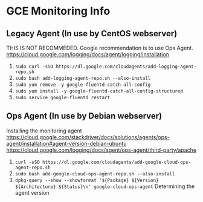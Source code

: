 # GCE Monitoring Info

## Legacy Agent (In use by CentOS webserver)
THIS IS NOT RECOMMEDED. Google recommendation is to use Ops Agent.
https://cloud.google.com/logging/docs/agent/logging/installation
1. `sudo curl -sSO https://dl.google.com/cloudagents/add-logging-agent-repo.sh`
2. `sudo bash add-logging-agent-repo.sh --also-install`
3. `sudo yum remove -y google-fluentd-catch-all-config`
4. `sudo yum install -y google-fluentd-catch-all-config-structured`
5. `sudo service google-fluentd restart`

## Ops Agent (In use by Debian webserver)
Installing the monitoring agent
https://cloud.google.com/stackdriver/docs/solutions/agents/ops-agent/installation#agent-version-debian-ubuntu
https://cloud.google.com/logging/docs/agent/ops-agent/third-party/apache
1. `curl -sSO https://dl.google.com/cloudagents/add-google-cloud-ops-agent-repo.sh`
2. `sudo bash add-google-cloud-ops-agent-repo.sh --also-install`
3. `dpkg-query --show --showformat '${Package} ${Version} ${Architecture} ${Status}\n' google-cloud-ops-agent` Determining the agent version

